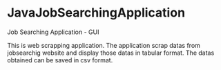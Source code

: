 # JavaJobSearchingApplication
Job Searching Application - GUI

This is web scrapping application.
The application scrap datas from jobsearchig website and display those datas in tabular format.
The datas obtained can be saved in csv format.

